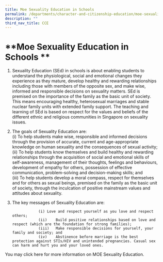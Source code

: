 ```yaml
---
title: Moe Sexuality Education in Schools
permalink: /departments/character-and-citizenship-education/moe-sexuality-education-in-schools
description: ""
third_nav_title: CCE
---
```

# **Moe Sexuality Education in Schools    **

1.  Sexuality Education (SEd) in schools is about enabling students to understand the physiological, social and emotional changes they experience as they mature, develop healthy and rewarding relationships including those with members of the opposite sex, and make wise, informed and responsible decisions on sexuality matters. SEd is premised on the importance of the family as the basic unit of society. This means encouraging healthy, heterosexual marriages and stable nuclear family units with extended family support. The teaching and learning of SEd is based on respect for the values and beliefs of the different ethnic and religious communities in Singapore on sexuality issues.

2.  The goals of Sexuality Education are:    
(i) To help students make wise, responsible and informed decisions through the provision of accurate, current and age-appropriate knowledge on human sexuality and the consequences of sexual activity;    
(ii) To help students know themselves and build healthy and rewarding relationships through the acquisition of social and emotional skills of self-awareness, management of their thoughts, feelings and behaviours, development of empathy for others, possession of effective communication, problem-solving and decision-making skills; and      
(iii) To help students develop a moral compass, respect for themselves and for others as sexual beings, premised on the family as the basic unit of society, through the inculcation of positive mainstream values and attitudes about sexuality. 

3.	The key messages of Sexuality Education are:

                    (i)	Love and respect yourself as you love and respect others;
                    (ii)	Build positive relationships based on love and respect (which are the foundation for strong families);
                    (iii)	Make responsible decisions for yourself, your family and society; and
                    (iv)	Abstinence before marriage is the best protection against STIs/HIV and unintended pregnancies. Casual sex can harm and hurt you and your loved ones.


You may click here for more information on MOE Sexuality Education. 